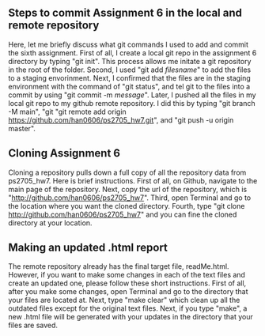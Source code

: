 
## Steps to commit Assignment 6 in the local and remote repository

Here, let me briefly discuss what git commands I used to add and commit the sixth assignment. First of all, I create a local git repo in the assignment 6 directory by typing "git init". This process allows me initate a git repository in the root of the folder. Second, I used "git add *filesname*" to add the files to a staging envorinment. Next, I confirmed that the files are in the staging environment with the command of "git status", and tel git to the files into a commit by using "git commit -m *message*". Later, I pushed all the files in my local git repo to my github remote repository. I did this by typing "git branch -M main", "git "git remote add origin https://github.com/han0606/ps2705_hw7.git", and "git push -u origin master".    

## Cloning Assignment 6

Cloning a repository pulls down a full copy of all the repository data from ps2705_hw7. Here is brief instructions. First of all, on Github, navigate to the main page of the repository. Next, copy the url of the repository, which is "http://github.com/han0606/ps2705_hw7". Third, open Terminal and go to the location where you want the cloned directory. Fourth, type "git clone http://github.com/han0606/ps2705_hw7" and you can fine the cloned directory at your location. 

## Making an updated .html report

The remote repository already has the final target file, readMe.html. However, if you want to make some changes in each of the text files and create an updated one, please follow these short instructions. First of all, after you make some changes, open Terminal and go to the directory that your files are located at. Next, type "make clear" which clean up all the outdated files except for the original text files. Next, if you type "make", a new .html file will be generated with your updates in the directory that your files are saved. 
